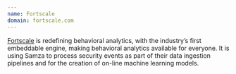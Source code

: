 ```yaml
---
name: Fortscale
domain: fortscale.com
---
```

<!--
   Licensed to the Apache Software Foundation (ASF) under one or more
   contributor license agreements.  See the NOTICE file distributed with
   this work for additional information regarding copyright ownership.
   The ASF licenses this file to You under the Apache License, Version 2.0
   (the "License"); you may not use this file except in compliance with
   the License.  You may obtain a copy of the License at

       http://www.apache.org/licenses/LICENSE-2.0

   Unless required by applicable law or agreed to in writing, software
   distributed under the License is distributed on an "AS IS" BASIS,
   WITHOUT WARRANTIES OR CONDITIONS OF ANY KIND, either express or implied.
   See the License for the specific language governing permissions and
   limitations under the License.
-->

<a class="external-link" href="https://www.fortscale.com/" rel="nofollow">Fortscale</a> is redefining behavioral analytics, with the industry’s first embeddable engine, making behavioral analytics available for everyone. It is using Samza to process security events as part of their data ingestion pipelines and for the creation of on-line machine learning models.